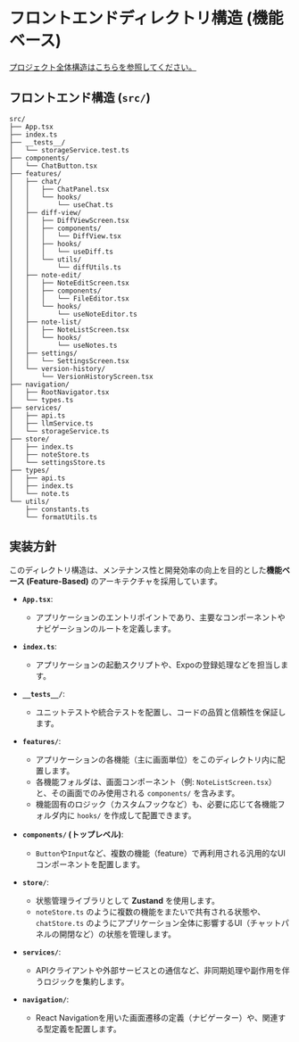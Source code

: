 # フロントエンドディレクトリ構造 (機能ベース)

[プロジェクト全体構造はこちらを参照してください。](overall-project-structure.md)

## フロントエンド構造 (`src/`)

```
src/
├── App.tsx
├── index.ts
├── __tests__/
│   └── storageService.test.ts
├── components/
│   └── ChatButton.tsx
├── features/
│   ├── chat/
│   │   ├── ChatPanel.tsx
│   │   └── hooks/
│   │       └── useChat.ts
│   ├── diff-view/
│   │   ├── DiffViewScreen.tsx
│   │   ├── components/
│   │   │   └── DiffView.tsx
│   │   ├── hooks/
│   │   │   └── useDiff.ts
│   │   └── utils/
│   │       └── diffUtils.ts
│   ├── note-edit/
│   │   ├── NoteEditScreen.tsx
│   │   ├── components/
│   │   │   └── FileEditor.tsx
│   │   └── hooks/
│   │       └── useNoteEditor.ts
│   ├── note-list/
│   │   ├── NoteListScreen.tsx
│   │   └── hooks/
│   │       └── useNotes.ts
│   ├── settings/
│   │   └── SettingsScreen.tsx
│   └── version-history/
│       └── VersionHistoryScreen.tsx
├── navigation/
│   ├── RootNavigator.tsx
│   └── types.ts
├── services/
│   ├── api.ts
│   ├── llmService.ts
│   └── storageService.ts
├── store/
│   ├── index.ts
│   ├── noteStore.ts
│   └── settingsStore.ts
├── types/
│   ├── api.ts
│   ├── index.ts
│   └── note.ts
└── utils/
    ├── constants.ts
    └── formatUtils.ts
```

## 実装方針

このディレクトリ構造は、メンテナンス性と開発効率の向上を目的とした**機能ベース (Feature-Based)** のアーキテクチャを採用しています。

- **`App.tsx`**:
  - アプリケーションのエントリポイントであり、主要なコンポーネントやナビゲーションのルートを定義します。

- **`index.ts`**:
  - アプリケーションの起動スクリプトや、Expoの登録処理などを担当します。

- **`__tests__/`**:
  - ユニットテストや統合テストを配置し、コードの品質と信頼性を保証します。

- **`features/`**:
  - アプリケーションの各機能（主に画面単位）をこのディレクトリ内に配置します。
  - 各機能フォルダは、画面コンポーネント（例: `NoteListScreen.tsx`）と、その画面でのみ使用される `components/` を含みます。
  - 機能固有のロジック（カスタムフックなど）も、必要に応じて各機能フォルダ内に `hooks/` を作成して配置できます。

- **`components/` (トップレベル)**:
  - `Button`や`Input`など、複数の機能（feature）で再利用される汎用的なUIコンポーネントを配置します。

- **`store/`**:
  - 状態管理ライブラリとして **Zustand** を使用します。
  - `noteStore.ts` のように複数の機能をまたいで共有される状態や、`chatStore.ts` のようにアプリケーション全体に影響するUI（チャットパネルの開閉など）の状態を管理します。

- **`services/`**:
  - APIクライアントや外部サービスとの通信など、非同期処理や副作用を伴うロジックを集約します。

- **`navigation/`**:
  - React Navigationを用いた画面遷移の定義（ナビゲーター）や、関連する型定義を配置します。
  